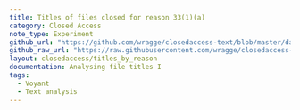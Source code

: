 ```yaml
---
title: Titles of files closed for reason 33(1)(a)
category: Closed Access
note_type: Experiment
github_url: "https://github.com/wragge/closedaccess-text/blob/master/data/"
github_raw_url: "https://raw.githubusercontent.com/wragge/closedaccess-text/master/data/"
layout: closedaccess/titles_by_reason
documentation: Analysing file titles I
tags:
  - Voyant
  - Text analysis
---
```


